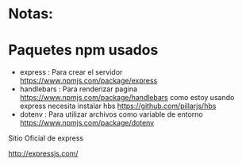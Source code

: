 # Notas:


# Paquetes npm usados

+ express : Para crear el servidor https://www.npmjs.com/package/express
+ handlebars : Para renderizar pagina  https://www.npmjs.com/package/handlebars como estoy usando express necesita instalar hbs https://github.com/pillarjs/hbs
+ dotenv : Para utilizar archivos como variable de entorno https://www.npmjs.com/package/dotenv



Sitio Oficial de express 

http://expressjs.com/
